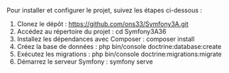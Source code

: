 
Pour installer et configurer le projet, suivez les étapes ci-dessous :

1. Clonez le dépôt :
https://github.com/ons33/Symfony3A.git
2. Accédez au répertoire du projet :
   cd Symfony3A36
3. Installez les dépendances avec Composer :
composer install
4. Créez la base de données :
php bin/console doctrine:database:create
5. Exécutez les migrations :
   php bin/console doctrine:migrations:migrate
6. Démarrez le serveur Symfony :
   symfony serve
